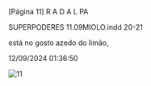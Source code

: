[Página 11]
R
A
D
A
L
PA

SUPERPODERES 11.09MIOLO.indd 20-21

está no gosto azedo do limão,

12/09/2024 01:36:50

![11](./img/page_11-01.jpg)
